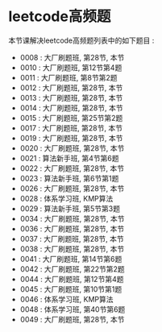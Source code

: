 # leetcode高频题

本节课解决leetcode高频题列表中的如下题目 :

* 0008 : 大厂刷题班, 第28节, 本节
* 0010 : 大厂刷题班, 第12节第4题
* 0011 : 大厂刷题班, 第8节第2题
* 0012 : 大厂刷题班, 第28节, 本节
* 0013 : 大厂刷题班, 第28节, 本节
* 0014 : 大厂刷题班, 第28节, 本节
* 0015 : 大厂刷题班, 第25节第2题
* 0017 : 大厂刷题班, 第28节, 本节
* 0019 : 大厂刷题班, 第28节, 本节
* 0020 : 大厂刷题班, 第28节, 本节
* 0021 : 算法新手班, 第4节第6题
* 0022 : 大厂刷题班, 第28节, 本节
* 0023 : 算法新手班, 第6节第1题
* 0026 : 大厂刷题班, 第28节, 本节
* 0028 : 体系学习班, KMP算法
* 0029 : 算法新手班, 第5节第3题
* 0034 : 大厂刷题班, 第28节, 本节
* 0036 : 大厂刷题班, 第28节, 本节
* 0037 : 大厂刷题班, 第28节, 本节
* 0038 : 大厂刷题班, 第28节, 本节
* 0041 : 大厂刷题班, 第14节第6题
* 0042 : 大厂刷题班, 第22节第2题
* 0044 : 大厂刷题班, 第12节第4题
* 0045 : 大厂刷题班, 第10节第1题
* 0046 : 体系学习班, KMP算法
* 0048 : 体系学习班, 第40节第6题
* 0049 : 大厂刷题班, 第28节, 本节
